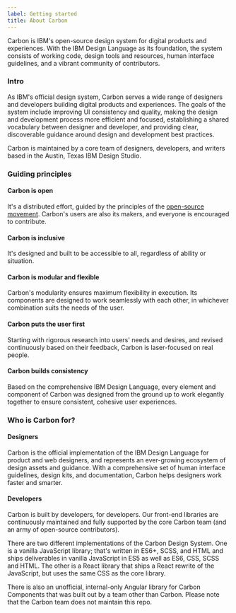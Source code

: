 ```yaml
---
label: Getting started
title: About Carbon
---
```


<page-intro>Carbon is IBM's open-source design system for digital products and experiences. With the IBM Design Language as its foundation, the system consists of working code, design tools and resources, human interface guidelines, and a vibrant community of contributors.</page-intro>

### Intro
As IBM's official design system, Carbon serves a wide range of designers and developers building digital products and experiences. The goals of the system include improving UI consistency and quality, making the design and development process more efficient and focused, establishing a shared vocabulary between designer and developer, and providing clear, discoverable guidance around design and development best practices.

Carbon is maintained by a core team of designers, developers, and writers based in the Austin, Texas IBM Design Studio.

### Guiding principles

#### Carbon is open
It's a distributed effort, guided by the principles of the [open-source movement](https://en.wikipedia.org/wiki/Open-source-software_movement). Carbon's users are also its makers, and everyone is encouraged to contribute.

#### Carbon is inclusive
It's designed and built to be accessible to all, regardless of ability or situation.

#### Carbon is modular and flexible
Carbon's modularity ensures maximum flexibility in execution. Its components are designed to work seamlessly with each other, in whichever combination suits the needs of the user.

#### Carbon puts the user first
Starting with rigorous research into users' needs and desires, and revised continuously based on their feedback, Carbon is laser-focused on real people.

#### Carbon builds consistency
Based on the comprehensive IBM Design Language, every element and component of Carbon was designed from the ground up to work elegantly together to ensure consistent, cohesive user experiences.


### Who is Carbon for?

#### Designers

Carbon is the official implementation of the IBM Design Language for product and web designers, and represents an ever-growing ecosystem of design assets and guidance. With a comprehensive set of human interface guidelines, design kits, and documentation, Carbon helps designers work faster and smarter.  

#### Developers
Carbon is built by developers, for developers. Our front-end libraries are continuously maintained and fully supported by the core Carbon team (and an army of open-source contributors).

There are two different implementations of the Carbon Design System. One is a vanilla JavaScript library; that's written in ES6+, SCSS, and HTML and ships deliverables in vanilla JavaScript in ES5 as well as ES6, CSS, SCSS and HTML. The other is a React library that ships a React rewrite of the JavaScript, but uses the same CSS as the core library.

There is also an unofficial, internal-only Angular library for Carbon Components that was built out by a team other than Carbon. Please note that the Carbon team does not maintain this repo.
